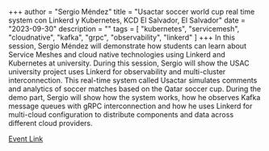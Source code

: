 +++
author = "Sergio Méndez"
title = "Usactar soccer world cup real time system con Linkerd y Kubernetes, KCD El Salvador, El Salvador"
date = "2023-09-30"
description = ""
tags = [
    "kubernetes",
    "servicemesh",
    "cloudnative",
    "kafka",
    "grpc",
    "observability",
    "linkerd"
]
+++
In this session, Sergio Méndez will demonstrate how students can learn about Service Meshes and cloud native technologies using Linkerd and Kubernetes at university. During this session, Sergio will show the USAC university project uses Linkerd for observability and multi-cluster interconnection. This real-time system called Usactar simulates comments and analytics of soccer matches based on the Qatar soccer cup. During the demo part, Sergio will show how the system works, how he observes Kafka message queues with gRPC interconnection and how he uses Linkerd for multi-cloud configuration to distribute components and data across different cloud providers.

[Event Link](https://community.cncf.io/events/details/cncf-kcd-el-salvador-presents-kcd-el-salvador-2023/)
<!--more-->